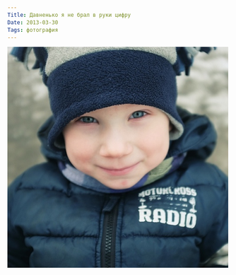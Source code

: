 ```yaml
---
Title: Давненько я не брал в руки цифру
Date: 2013-03-30
Tags: фотография
---
```


![tim-march-2013.jpg](images/tim-march-2013.jpg)
